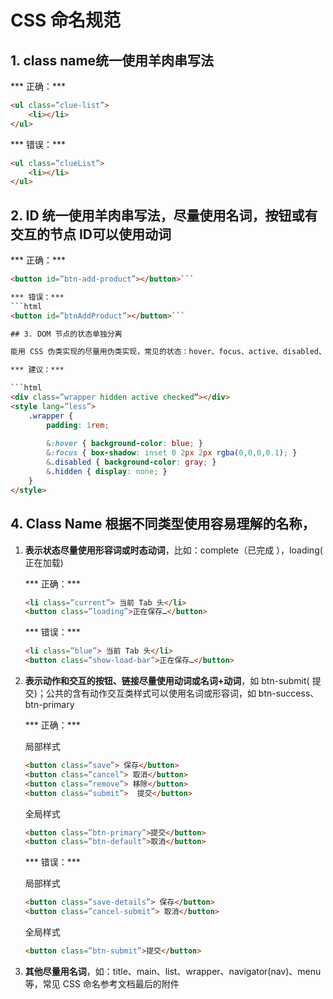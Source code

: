 # CSS  命名规范

## 1. class name统一使用羊肉串写法

*** 正确：*** 
```html
<ul class=”clue-list”>
    <li></li>
</ul>
```

*** 错误：***
```html
<ul class=”clueList”>
    <li></li>
</ul>
```

## 2. ID 统一使用羊肉串写法，尽量使用名词，按钮或有交互的节点 ID可以使用动词

*** 正确：*** 
```html
<button id=”btn-add-product”></button>```

*** 错误：***
```html
<button id=”btnAddProduct”></button>```

## 3. DOM 节点的状态单独分离

能用 CSS 伪类实现的尽量用伪类实现，常见的状态：hover、focus、active、disabled、checked、hidden、visible、current，不要用类似 gray 表示disabled状态、blue表示current状态

*** 建议：***

```html
<div class=”wrapper hidden active checked”></div>
<style lang=”less”>
    .wrapper {
        padding: 1rem;
        
        &:hover { background-color: blue; }
        &:focus { box-shadow: inset 0 2px 2px rgba(0,0,0,0.1); }
        &.disabled { background-color: gray; }
        &.hidden { display: none; }
    }
</style>
```

## 4. Class Name  根据不同类型使用容易理解的名称，

1. **表示状态尽量使用形容词或时态动词**，比如：complete（已完成 ），loading( 正在加载)

    *** 正确：***
    
    ```html
    <li class=”current”> 当前 Tab 头</li>
    <button class=”loading”>正在保存…</button>
    ```
    
    *** 错误：***
     
    ```html
    <li class=”blue”> 当前 Tab 头</li>
    <button class=”show-load-bar”>正在保存…</button>
    ```
        
2. **表示动作和交互的按钮、链接尽量使用动词或名词+动词**，如 btn-submit( 提交)；公共的含有动作交互类样式可以使用名词或形容词，如 btn-success、btn-primary

    *** 正确：***
    
    局部样式
    
    ```html
    <button class=”save”> 保存</button>
    <button class=”cancel”> 取消</button>
    <button class=”remove”> 移除</button>
    <button class=”submit”>  提交</button>
    ```
    
    全局样式
    
    ```html
    <button class=”btn-primary”>提交</button>
    <button class=”btn-default”>取消</button>
    ```
        
    *** 错误：***
    
    局部样式
    ```html
    <button class=”save-details”> 保存</button>
    <button class=”cancel-submit”> 取消</button>
    ```
    
    全局样式
    ```html
    <button class=”btn-submit”>提交</button>
    ```

3. **其他尽量用名词**，如：title、main、list、wrapper、navigator(nav)、menu 等，常见 CSS 命名参考文档最后的附件